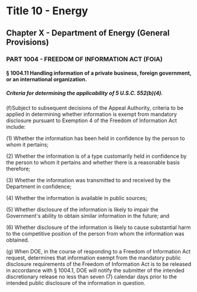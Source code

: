 
# Title 10 - Energy
## Chapter X - Department of Energy (General Provisions)
### PART 1004 - FREEDOM OF INFORMATION ACT (FOIA)
#### § 1004.11 Handling information of a private business, foreign government, or an international organization.
##### Criteria for determining the applicability of 5 U.S.C. 552(b)(4).

(f)Subject to subsequent decisions of the Appeal Authority, criteria to be applied in determining whether information is exempt from mandatory disclosure pursuant to Exemption 4 of the Freedom of Information Act include:

(1) Whether the information has been held in confidence by the person to whom it pertains;

(2) Whether the information is of a type customarily held in confidence by the person to whom it pertains and whether there is a reasonable basis therefore;

(3) Whether the information was transmitted to and received by the Department in confidence;

(4) Whether the information is available in public sources;

(5) Whether disclosure of the information is likely to impair the Government's ability to obtain similar information in the future; and

(6) Whether disclosure of the information is likely to cause substantial harm to the competitive position of the person from whom the information was obtained.

(g) When DOE, in the course of responding to a Freedom of Information Act request, determines that information exempt from the mandatory public disclosure requirements of the Freedom of Information Act is to be released in accordance with § 1004.1, DOE will notify the submitter of the intended discretionary release no less than seven (7) calendar days prior to the intended public disclosure of the information in question.

